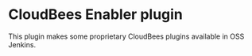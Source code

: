 CloudBees Enabler plugin
========================

This plugin makes some proprietary CloudBees plugins available in OSS Jenkins.
